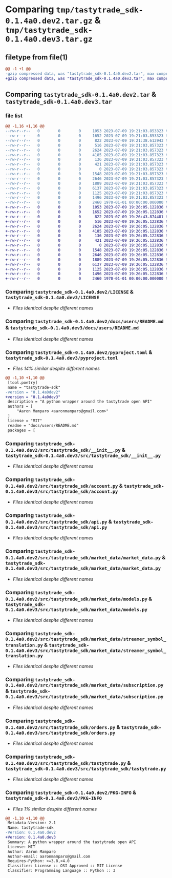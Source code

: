 # Comparing `tmp/tastytrade_sdk-0.1.4a0.dev2.tar.gz` & `tmp/tastytrade_sdk-0.1.4a0.dev3.tar.gz`

## filetype from file(1)

```diff
@@ -1 +1 @@
-gzip compressed data, was "tastytrade_sdk-0.1.4a0.dev2.tar", max compression
+gzip compressed data, was "tastytrade_sdk-0.1.4a0.dev3.tar", max compression
```

## Comparing `tastytrade_sdk-0.1.4a0.dev2.tar` & `tastytrade_sdk-0.1.4a0.dev3.tar`

### file list

```diff
@@ -1,16 +1,16 @@
--rw-r--r--   0        0        0     1053 2023-07-09 19:21:03.853323 tastytrade_sdk-0.1.4a0.dev2/LICENSE
--rw-r--r--   0        0        0     1652 2023-07-09 19:21:03.853323 tastytrade_sdk-0.1.4a0.dev2/docs/users/README.md
--rw-r--r--   0        0        0      822 2023-07-09 19:21:38.612943 tastytrade_sdk-0.1.4a0.dev2/pyproject.toml
--rw-r--r--   0        0        0      516 2023-07-09 19:21:03.857323 tastytrade_sdk-0.1.4a0.dev2/src/tastytrade_sdk/__init__.py
--rw-r--r--   0        0        0     2624 2023-07-09 19:21:03.857323 tastytrade_sdk-0.1.4a0.dev2/src/tastytrade_sdk/account.py
--rw-r--r--   0        0        0     4185 2023-07-09 19:21:03.857323 tastytrade_sdk-0.1.4a0.dev2/src/tastytrade_sdk/api.py
--rw-r--r--   0        0        0      136 2023-07-09 19:21:03.857323 tastytrade_sdk-0.1.4a0.dev2/src/tastytrade_sdk/config.py
--rw-r--r--   0        0        0      421 2023-07-09 19:21:03.857323 tastytrade_sdk-0.1.4a0.dev2/src/tastytrade_sdk/exceptions.py
--rw-r--r--   0        0        0        0 2023-07-09 19:21:03.857323 tastytrade_sdk-0.1.4a0.dev2/src/tastytrade_sdk/market_data/__init__.py
--rw-r--r--   0        0        0     1548 2023-07-09 19:21:03.857323 tastytrade_sdk-0.1.4a0.dev2/src/tastytrade_sdk/market_data/market_data.py
--rw-r--r--   0        0        0     2646 2023-07-09 19:21:03.857323 tastytrade_sdk-0.1.4a0.dev2/src/tastytrade_sdk/market_data/models.py
--rw-r--r--   0        0        0     1889 2023-07-09 19:21:03.857323 tastytrade_sdk-0.1.4a0.dev2/src/tastytrade_sdk/market_data/streamer_symbol_translation.py
--rw-r--r--   0        0        0     6137 2023-07-09 19:21:03.857323 tastytrade_sdk-0.1.4a0.dev2/src/tastytrade_sdk/market_data/subscription.py
--rw-r--r--   0        0        0     1125 2023-07-09 19:21:03.857323 tastytrade_sdk-0.1.4a0.dev2/src/tastytrade_sdk/orders.py
--rw-r--r--   0        0        0     1496 2023-07-09 19:21:03.857323 tastytrade_sdk-0.1.4a0.dev2/src/tastytrade_sdk/tastytrade.py
--rw-r--r--   0        0        0     2460 1970-01-01 00:00:00.000000 tastytrade_sdk-0.1.4a0.dev2/PKG-INFO
+-rw-r--r--   0        0        0     1053 2023-07-09 19:26:05.122836 tastytrade_sdk-0.1.4a0.dev3/LICENSE
+-rw-r--r--   0        0        0     1652 2023-07-09 19:26:05.122836 tastytrade_sdk-0.1.4a0.dev3/docs/users/README.md
+-rw-r--r--   0        0        0      822 2023-07-09 19:26:43.874481 tastytrade_sdk-0.1.4a0.dev3/pyproject.toml
+-rw-r--r--   0        0        0      516 2023-07-09 19:26:05.122836 tastytrade_sdk-0.1.4a0.dev3/src/tastytrade_sdk/__init__.py
+-rw-r--r--   0        0        0     2624 2023-07-09 19:26:05.122836 tastytrade_sdk-0.1.4a0.dev3/src/tastytrade_sdk/account.py
+-rw-r--r--   0        0        0     4185 2023-07-09 19:26:05.122836 tastytrade_sdk-0.1.4a0.dev3/src/tastytrade_sdk/api.py
+-rw-r--r--   0        0        0      136 2023-07-09 19:26:05.122836 tastytrade_sdk-0.1.4a0.dev3/src/tastytrade_sdk/config.py
+-rw-r--r--   0        0        0      421 2023-07-09 19:26:05.122836 tastytrade_sdk-0.1.4a0.dev3/src/tastytrade_sdk/exceptions.py
+-rw-r--r--   0        0        0        0 2023-07-09 19:26:05.122836 tastytrade_sdk-0.1.4a0.dev3/src/tastytrade_sdk/market_data/__init__.py
+-rw-r--r--   0        0        0     1548 2023-07-09 19:26:05.122836 tastytrade_sdk-0.1.4a0.dev3/src/tastytrade_sdk/market_data/market_data.py
+-rw-r--r--   0        0        0     2646 2023-07-09 19:26:05.122836 tastytrade_sdk-0.1.4a0.dev3/src/tastytrade_sdk/market_data/models.py
+-rw-r--r--   0        0        0     1889 2023-07-09 19:26:05.122836 tastytrade_sdk-0.1.4a0.dev3/src/tastytrade_sdk/market_data/streamer_symbol_translation.py
+-rw-r--r--   0        0        0     6137 2023-07-09 19:26:05.122836 tastytrade_sdk-0.1.4a0.dev3/src/tastytrade_sdk/market_data/subscription.py
+-rw-r--r--   0        0        0     1125 2023-07-09 19:26:05.122836 tastytrade_sdk-0.1.4a0.dev3/src/tastytrade_sdk/orders.py
+-rw-r--r--   0        0        0     1496 2023-07-09 19:26:05.122836 tastytrade_sdk-0.1.4a0.dev3/src/tastytrade_sdk/tastytrade.py
+-rw-r--r--   0        0        0     2460 1970-01-01 00:00:00.000000 tastytrade_sdk-0.1.4a0.dev3/PKG-INFO
```

### Comparing `tastytrade_sdk-0.1.4a0.dev2/LICENSE` & `tastytrade_sdk-0.1.4a0.dev3/LICENSE`

 * *Files identical despite different names*

### Comparing `tastytrade_sdk-0.1.4a0.dev2/docs/users/README.md` & `tastytrade_sdk-0.1.4a0.dev3/docs/users/README.md`

 * *Files identical despite different names*

### Comparing `tastytrade_sdk-0.1.4a0.dev2/pyproject.toml` & `tastytrade_sdk-0.1.4a0.dev3/pyproject.toml`

 * *Files 14% similar despite different names*

```diff
@@ -1,10 +1,10 @@
 [tool.poetry]
 name = "tastytrade-sdk"
-version = "0.1.4a0dev2"
+version = "0.1.4a0dev3"
 description = "A python wrapper around the tastytrade open API"
 authors = [
     "Aaron Mamparo <aaronmamparo@gmail.com>"
 ]
 license = "MIT"
 readme = "docs/users/README.md"
 packages = [
```

### Comparing `tastytrade_sdk-0.1.4a0.dev2/src/tastytrade_sdk/__init__.py` & `tastytrade_sdk-0.1.4a0.dev3/src/tastytrade_sdk/__init__.py`

 * *Files identical despite different names*

### Comparing `tastytrade_sdk-0.1.4a0.dev2/src/tastytrade_sdk/account.py` & `tastytrade_sdk-0.1.4a0.dev3/src/tastytrade_sdk/account.py`

 * *Files identical despite different names*

### Comparing `tastytrade_sdk-0.1.4a0.dev2/src/tastytrade_sdk/api.py` & `tastytrade_sdk-0.1.4a0.dev3/src/tastytrade_sdk/api.py`

 * *Files identical despite different names*

### Comparing `tastytrade_sdk-0.1.4a0.dev2/src/tastytrade_sdk/market_data/market_data.py` & `tastytrade_sdk-0.1.4a0.dev3/src/tastytrade_sdk/market_data/market_data.py`

 * *Files identical despite different names*

### Comparing `tastytrade_sdk-0.1.4a0.dev2/src/tastytrade_sdk/market_data/models.py` & `tastytrade_sdk-0.1.4a0.dev3/src/tastytrade_sdk/market_data/models.py`

 * *Files identical despite different names*

### Comparing `tastytrade_sdk-0.1.4a0.dev2/src/tastytrade_sdk/market_data/streamer_symbol_translation.py` & `tastytrade_sdk-0.1.4a0.dev3/src/tastytrade_sdk/market_data/streamer_symbol_translation.py`

 * *Files identical despite different names*

### Comparing `tastytrade_sdk-0.1.4a0.dev2/src/tastytrade_sdk/market_data/subscription.py` & `tastytrade_sdk-0.1.4a0.dev3/src/tastytrade_sdk/market_data/subscription.py`

 * *Files identical despite different names*

### Comparing `tastytrade_sdk-0.1.4a0.dev2/src/tastytrade_sdk/orders.py` & `tastytrade_sdk-0.1.4a0.dev3/src/tastytrade_sdk/orders.py`

 * *Files identical despite different names*

### Comparing `tastytrade_sdk-0.1.4a0.dev2/src/tastytrade_sdk/tastytrade.py` & `tastytrade_sdk-0.1.4a0.dev3/src/tastytrade_sdk/tastytrade.py`

 * *Files identical despite different names*

### Comparing `tastytrade_sdk-0.1.4a0.dev2/PKG-INFO` & `tastytrade_sdk-0.1.4a0.dev3/PKG-INFO`

 * *Files 1% similar despite different names*

```diff
@@ -1,10 +1,10 @@
 Metadata-Version: 2.1
 Name: tastytrade-sdk
-Version: 0.1.4a0.dev2
+Version: 0.1.4a0.dev3
 Summary: A python wrapper around the tastytrade open API
 License: MIT
 Author: Aaron Mamparo
 Author-email: aaronmamparo@gmail.com
 Requires-Python: >=3.8,<4.0
 Classifier: License :: OSI Approved :: MIT License
 Classifier: Programming Language :: Python :: 3
```

